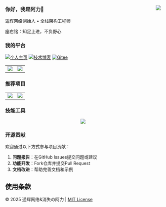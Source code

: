 ### 你好，我是阿力👋<a href="https://github.com/Ktz-ali/"><img align="right" src="https://komarev.com/ghpvc/?username=Ktz-ali&label=Views"></a>

遥辉网络创始人 • 全栈架构工程师

座右铭：知足上进，不负野心   

### 我的平台  
[![个人主页](https://img.shields.io/badge/个人主页-ktzali.cn-blue)](http://www.ktzali.cn)
[![技术博客](https://img.shields.io/badge/技术博客-94ali.top-green)](http://www.94ali.top)
[![Gitee](https://img.shields.io/badge/Gitee-Ktz--ali-red)](https://gitee.com/Ktz-ali)

<table align="center">
    <tr>
        <td align="center">
          <picture>
            <img src="https://github-readme-stats.vercel.app/api?hide_border=true&locale=cn&username=Ktz-ali&show_icons=true&include_all_commits=true">
          </picture>
        </td>
        <td align="center">
          <picture>
            <img src="https://github-readme-stats.vercel.app/api/top-langs/?hide_border=true&locale=cn&username=Ktz-ali&layout=compact&langs_count=12">
          </picture>
        </td>
    </tr>
</table>

### 推荐项目

<table align="center">
    <tr>
        <td align="center">
          <picture>
            <a href="https://github.com/Ktz-ali/AliGit">
                <img src="https://github-readme-stats.vercel.app/api/pin/?hide_border=true&username=Ktz-ali&repo=HdTool&show_owner=true">
            </a>
          </picture>
        </td>
        <td align="center">
          <picture>
            <a href="https://github.com/Ktz-ali/AliSpace">
                <img src="https://github-readme-stats.vercel.app/api/pin/?hide_border=true&username=Ktz-ali&repo=HookGG&show_owner=true">
            </a>
          </picture>
        </td>
    </tr>
</table>

### 技能工具

<p align="center">
    <picture>
        <img src="https://skillicons.dev/icons?i=java,shell,py,php,html,css,javascript,mysql&theme=light" />
    </picture>
</p>

### 开源贡献
欢迎通过以下方式参与项目贡献：
1. **问题报告**：在GitHub Issues提交问题或建议
2. **功能开发**：Fork仓库并提交Pull Request
3. **文档改进**：帮助完善文档和示例

## 使用条款
© 2025 遥辉网络&消失の阿力 | [MIT License](LICENSE)